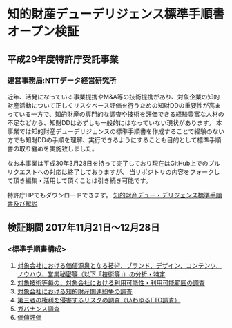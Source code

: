 # 知的財産デューデリジェンス標準手順書 オープン検証

## 平成29年度特許庁受託事業

### 運営事務局:NTTデータ経営研究所

近年、活発になっている事業提携やM&A等の技術提携があり、対象企業の知的財産活動について正しくリスクベース評価を行うための知財DDの重要性が高まっている一方で、知的財産の専門的な調査や技術を評価できる経験豊富な人材の不足などから、知財DDは必ずしも一般的にはなっていない現状があります。
本事業では知的財産デューデリジェンスの標準手順書を作成することで経験のない方でも知財DDの手順を理解、実行できるようにすることも目的として標準手順書の取り纏めを実施致しました。

なお本事業は平成30年3月28日を持って完了しており現在はGitHub上でのプルリクエストへの対応は終了しておりますが、
当リポジトリの内容をフォークして頂き編集・活用して頂くことは引き続き可能です。

特許庁HPでもダウンロードできます。
[知的財産デュー・デリジェンス標準手順書及び解説](https://www.jpo.go.jp/support/startup/document/index/2017_06_kaisetsu.pdf)

## 検証期間 2017年11月21日～12月28日

### <標準手順書構成>

1. [対象会社における価値源泉となる技術、ブランド、デザイン、コンテンツ、ノウハウ、営業秘密等（以下「技術等」）の分析・特定](1対象会社における価値源泉となる技術等の分析・特定.md)
2. [対象技術等毎の、対象会社における利用可能性・利用可能範囲の調査](2対象技術等毎の、対象会社における利用可能性・利用可能範囲の調査.md)
3. [対象会社における知的財産関連紛争の調査](3対象会社における知的財産関連紛争の調査.md)
4. [第三者の権利を侵害するリスクの調査（いわゆるFTO調査）](4第三者の権利を侵害するリスクの調査（FTO調査）.md)
5. [ガバナンス調査](5ガバナンス調査.md)
6. [価値評価](6価値評価.md)

